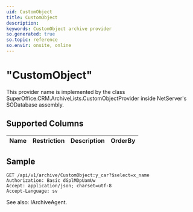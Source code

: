 ```yaml
---
uid: CustomObject
title: CustomObject
description: 
keywords: CustomObject archive provider
so.generated: true
so.topic: reference
so.envir: onsite, online
---
```


# "CustomObject"

This provider name is implemented by the class <see cref="T:SuperOffice.CRM.ArchiveLists.CustomObjectProvider">SuperOffice.CRM.ArchiveLists.CustomObjectProvider</see> inside NetServer's SODatabase assembly.

## Supported Columns
| Name | Restriction | Description | OrderBy
| ---- | ----- | ------- | ------ |

## Sample

```http!
GET /api/v1/archive/CustomObject:y_car?$select=x_name
Authorization: Basic dGplMDpUamUw
Accept: application/json; charset=utf-8
Accept-Language: sv

```

See also: <see cref="T:SuperOffice.CRM.Services.IArchiveAgent">IArchiveAgent</see>.</p>

